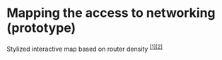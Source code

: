 Mapping the access to networking (prototype)
===

Stylized interactive map based on router density <sup><a href="http://edc13.education.ed.ac.uk/amyw/2013/02/17/digital-divide-cultural-relativism/">[1]</a><a href="http://www.chrisharrison.net/index.php/Visualizations/InternetMap">[2]</a></sup>